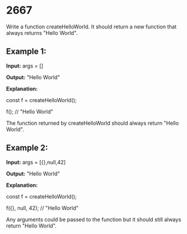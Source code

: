 # 2667
 Write a function createHelloWorld. It should return a new function that always returns "Hello World".

## Example 1:

**Input:** args = []

**Output:** "Hello World"

**Explanation:**

const f = createHelloWorld();

f(); // "Hello World"

The function returned by createHelloWorld should always return "Hello World".

## Example 2:

**Input:** args = [{},null,42]

**Output:** "Hello World"

**Explanation:**

const f = createHelloWorld();

f({}, null, 42); // "Hello World"

Any arguments could be passed to the function but it should still always return "Hello World".